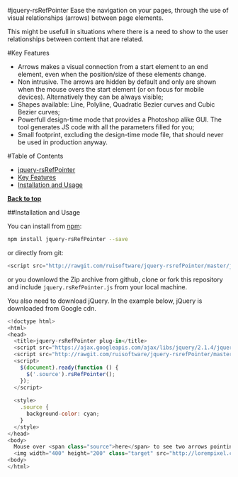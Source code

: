 #jquery-rsRefPointer
Ease the navigation on your pages, through the use of visual relationships (arrows) between page elements.

This might be usefull in situations where there is a need to show to the user relationships between content that are related.

#Key Features
 - Arrows makes a visual connection from a start element to an end element, even when the position/size of these elements change.
 - Non intrusive. The arrows are hidden by default and only are shown when the mouse overs the start element (or on focus for mobile devices). Alternatively they can be always visible;
 - Shapes available: Line, Polyline, Quadratic Bezier curves and Cubic Bezier curves;
 - Powerfull design-time mode that provides a Photoshop alike GUI. The tool generates JS code with all the parameters filled for you;
 - Small footprint, excluding the design-time mode file, that should never be used in production anyway.
 
#Table of Contents
- [jquery-rsRefPointer](#jquery-rsrefpointer)
- [Key Features](#key-features)
- [Installation and Usage](#installation-and-usage)

**[Back to top](#table-of-contents)**

##Installation and Usage

You can install from [npm](https://www.npmjs.com/):
````bash
npm install jquery-rsRefPointer --save
````
or directly from git:
````javascript
<script src="http://rawgit.com/ruisoftware/jquery-rsrefPointer/master/jquery.rsRefPointer.js"></script>
````
or you downlowd the Zip archive from github, clone or fork this repository and include `jquery.rsRefPointer.js` from your local machine.

You also need to download jQuery. In the example below, jQuery is downloaded from Google cdn.
````javascript
<!doctype html>
<html>
<head>
  <title>jquery-rsRefPointer plug-in</title>
  <script src="https://ajax.googleapis.com/ajax/libs/jquery/2.1.4/jquery.min.js"></script>
  <script src="http://rawgit.com/ruisoftware/jquery-rsrefPointer/master/jquery.rsRefPointer.js"></script>
  <script>
    $(document).ready(function () {
      $('.source').rsRefPointer();
    });
  </script>
  
  <style>
    .source {
      background-color: cyan;
    }
  </style>
</head>
<body>
  Mouse over <span class="source">here</span> to see two arrows pointing to <span class="target">[this target]</span> and this image
  <img width="400" height="200" class="target" src="http://lorempixel.com/400/200/sports">
<body>
</html>
`````
